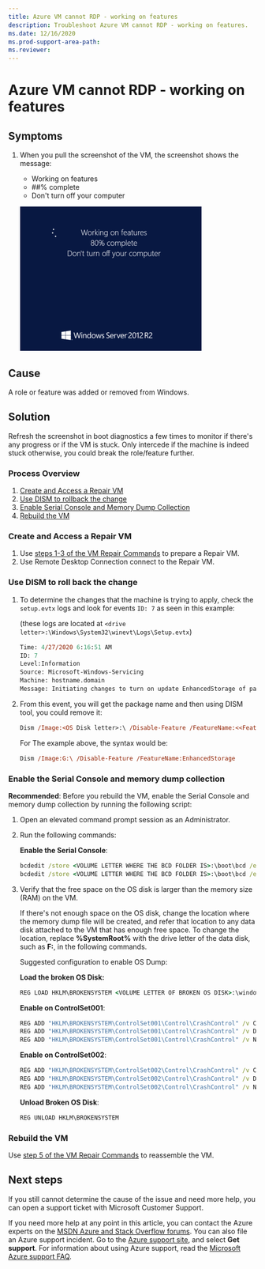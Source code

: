 ```yaml
---
title: Azure VM cannot RDP - working on features
description: Troubleshoot Azure VM cannot RDP - working on features.
ms.date: 12/16/2020
ms.prod-support-area-path: 
ms.reviewer: 
---
```


# Azure VM cannot RDP - working on features

## Symptoms

1. When you pull the screenshot of the VM, the screenshot shows the message:

   - Working on features
   - ##% complete
   - Don't turn off your computer

   ![Error messages](./media/azure-vm-cannot-rdp-ssh-working-features/1-error.png)

## Cause

A role or feature was added or removed from Windows.

## Solution

Refresh the screenshot in boot diagnostics a few times to monitor if there's any progress or if the VM is stuck. Only intercede if the machine is indeed stuck otherwise, you could break the role/feature further.

### Process Overview

1. [Create and Access a Repair VM](#1)
2. [Use DISM to rollback the change](#2)
3. [Enable Serial Console and Memory Dump Collection](#3)
4. [Rebuild the VM](#4)

### Create and Access a Repair VM<a id="1"></a>

1. Use [steps 1-3 of the VM Repair Commands](https://docs.microsoft.com/azure/virtual-machines/troubleshooting/repair-windows-vm-using-azure-virtual-machine-repair-commands#repair-process-example) to prepare a Repair VM.
2. Use Remote Desktop Connection connect to the Repair VM.

### Use DISM to roll back the change<a id="2"></a>

1. To determine the changes that the machine is trying to apply, check the `setup.evtx` logs and look for events `ID: 7` as seen in this example:

   (these logs are located at `<drive letter>:\Windows\System32\winevt\Logs\Setup.evtx`)

   ```ps
   Time: 4/27/2020 6:16:51 AM
   ID: 7
   Level:Information
   Source: Microsoft-Windows-Servicing
   Machine: hostname.domain
   Message: Initiating changes to turn on update EnhancedStorage of package Enhanced Storage. Client id: DISM Package Manager Provider.
   ```

2. From this event, you will get the package name and then using DISM tool, you could remove it:

   ```ps
   Dism /Image:<OS Disk letter>:\ /Disable-Feature /FeatureName:<<Feature to remove>>
   ```

   For The example above, the syntax would be:

   ```ps
   Dism /Image:G:\ /Disable-Feature /FeatureName:EnhancedStorage
   ```

### Enable the Serial Console and memory dump collection<a id="3"></a>

**Recommended**: Before you rebuild the VM, enable the Serial Console and memory dump collection by running the following script:

1. Open an elevated command prompt session as an Administrator.
1. Run the following commands:

   **Enable the Serial Console**:

   ```cmd
   bcdedit /store <VOLUME LETTER WHERE THE BCD FOLDER IS>:\boot\bcd /ems {<BOOT LOADER IDENTIFIER>} ON 
   bcdedit /store <VOLUME LETTER WHERE THE BCD FOLDER IS>:\boot\bcd /emssettings EMSPORT:1 EMSBAUDRATE:115200
   ```

1. Verify that the free space on the OS disk is larger than the memory size (RAM) on the VM.

   If there's not enough space on the OS disk, change the location where the memory dump file will be created, and refer that location to any data disk attached to the VM that has enough free space. To change the location, replace **%SystemRoot%** with the drive letter of the data disk, such as **F:**, in the following commands.

   Suggested configuration to enable OS Dump:

    **Load the broken OS Disk:**

   ```cmd
   REG LOAD HKLM\BROKENSYSTEM <VOLUME LETTER OF BROKEN OS DISK>:\windows\system32\config\SYSTEM 
   ```

   **Enable on ControlSet001**:

   ```cmd
   REG ADD "HKLM\BROKENSYSTEM\ControlSet001\Control\CrashControl" /v CrashDumpEnabled /t REG_DWORD /d 1 /f 
   REG ADD "HKLM\BROKENSYSTEM\ControlSet001\Control\CrashControl" /v DumpFile /t REG_EXPAND_SZ /d "%SystemRoot%\MEMORY.DMP" /f 
   REG ADD "HKLM\BROKENSYSTEM\ControlSet001\Control\CrashControl" /v NMICrashDump /t REG_DWORD /d 1 /f
   ```

   **Enable on ControlSet002**:

   ```cmd
   REG ADD "HKLM\BROKENSYSTEM\ControlSet002\Control\CrashControl" /v CrashDumpEnabled /t REG_DWORD /d 1 /f 
   REG ADD "HKLM\BROKENSYSTEM\ControlSet002\Control\CrashControl" /v DumpFile /t REG_EXPAND_SZ /d "%SystemRoot%\MEMORY.DMP" /f 
   REG ADD "HKLM\BROKENSYSTEM\ControlSet002\Control\CrashControl" /v NMICrashDump /t REG_DWORD /d 1 /f
   ```

   **Unload Broken OS Disk**:

   ```cmd
   REG UNLOAD HKLM\BROKENSYSTEM
   ```

### Rebuild the VM<a id="4"></a>

Use [step 5 of the VM Repair Commands](https://docs.microsoft.com/azure/virtual-machines/troubleshooting/repair-windows-vm-using-azure-virtual-machine-repair-commands#repair-process-example) to reassemble the VM.

## Next steps

If you still cannot determine the cause of the issue and need more help, you can open a support ticket with Microsoft Customer Support.

If you need more help at any point in this article, you can contact the Azure experts on the [MSDN Azure and Stack Overflow forums](https://azure.microsoft.com/support/forums/). You can also file an Azure support incident. Go to the [Azure support site](https://azure.microsoft.com/support/options/), and select **Get support**. For information about using Azure support, read the [Microsoft Azure support FAQ](https://azure.microsoft.com/support/faq/).
